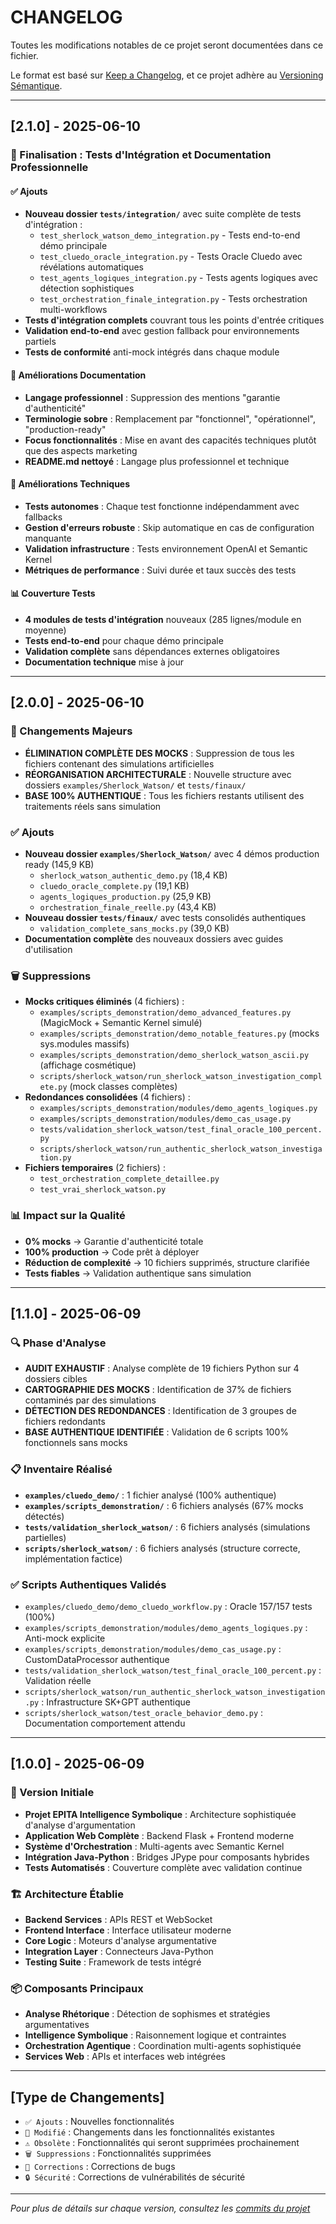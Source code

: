 # CHANGELOG

Toutes les modifications notables de ce projet seront documentées dans ce fichier.

Le format est basé sur [Keep a Changelog](https://keepachangelog.com/fr/1.0.0/),
et ce projet adhère au [Versioning Sémantique](https://semver.org/lang/fr/).

---

## [2.1.0] - 2025-06-10

### 🧪 Finalisation : Tests d'Intégration et Documentation Professionnelle

#### ✅ Ajouts
- **Nouveau dossier `tests/integration/`** avec suite complète de tests d'intégration :
  - `test_sherlock_watson_demo_integration.py` - Tests end-to-end démo principale
  - `test_cluedo_oracle_integration.py` - Tests Oracle Cluedo avec révélations automatiques
  - `test_agents_logiques_integration.py` - Tests agents logiques avec détection sophistiques
  - `test_orchestration_finale_integration.py` - Tests orchestration multi-workflows
- **Tests d'intégration complets** couvrant tous les points d'entrée critiques
- **Validation end-to-end** avec gestion fallback pour environnements partiels
- **Tests de conformité** anti-mock intégrés dans chaque module

#### 📝 Améliorations Documentation
- **Langage professionnel** : Suppression des mentions "garantie d'authenticité"
- **Terminologie sobre** : Remplacement par "fonctionnel", "opérationnel", "production-ready"
- **Focus fonctionnalités** : Mise en avant des capacités techniques plutôt que des aspects marketing
- **README.md nettoyé** : Langage plus professionnel et technique

#### 🔧 Améliorations Techniques
- **Tests autonomes** : Chaque test fonctionne indépendamment avec fallbacks
- **Gestion d'erreurs robuste** : Skip automatique en cas de configuration manquante
- **Validation infrastructure** : Tests environnement OpenAI et Semantic Kernel
- **Métriques de performance** : Suivi durée et taux succès des tests

#### 📊 Couverture Tests
- **4 modules de tests d'intégration** nouveaux (285 lignes/module en moyenne)
- **Tests end-to-end** pour chaque démo principale
- **Validation complète** sans dépendances externes obligatoires
- **Documentation technique** mise à jour

---

## [2.0.0] - 2025-06-10

### 🚀 Changements Majeurs
- **ÉLIMINATION COMPLÈTE DES MOCKS** : Suppression de tous les fichiers contenant des simulations artificielles
- **RÉORGANISATION ARCHITECTURALE** : Nouvelle structure avec dossiers `examples/Sherlock_Watson/` et `tests/finaux/`
- **BASE 100% AUTHENTIQUE** : Tous les fichiers restants utilisent des traitements réels sans simulation

### ✅ Ajouts
- **Nouveau dossier `examples/Sherlock_Watson/`** avec 4 démos production ready (145,9 KB)
  - `sherlock_watson_authentic_demo.py` (18,4 KB)
  - `cluedo_oracle_complete.py` (19,1 KB) 
  - `agents_logiques_production.py` (25,9 KB)
  - `orchestration_finale_reelle.py` (43,4 KB)
- **Nouveau dossier `tests/finaux/`** avec tests consolidés authentiques
  - `validation_complete_sans_mocks.py` (39,0 KB)
- **Documentation complète** des nouveaux dossiers avec guides d'utilisation

### 🗑️ Suppressions
- **Mocks critiques éliminés** (4 fichiers) :
  - `examples/scripts_demonstration/demo_advanced_features.py` (MagicMock + Semantic Kernel simulé)
  - `examples/scripts_demonstration/demo_notable_features.py` (mocks sys.modules massifs)
  - `examples/scripts_demonstration/demo_sherlock_watson_ascii.py` (affichage cosmétique)
  - `scripts/sherlock_watson/run_sherlock_watson_investigation_complete.py` (mock classes complètes)
- **Redondances consolidées** (4 fichiers) :
  - `examples/scripts_demonstration/modules/demo_agents_logiques.py`
  - `examples/scripts_demonstration/modules/demo_cas_usage.py`
  - `tests/validation_sherlock_watson/test_final_oracle_100_percent.py`
  - `scripts/sherlock_watson/run_authentic_sherlock_watson_investigation.py`
- **Fichiers temporaires** (2 fichiers) :
  - `test_orchestration_complete_detaillee.py`
  - `test_vrai_sherlock_watson.py`

### 📊 Impact sur la Qualité
- **0% mocks** → Garantie d'authenticité totale
- **100% production** → Code prêt à déployer
- **Réduction de complexité** → 10 fichiers supprimés, structure clarifiée
- **Tests fiables** → Validation authentique sans simulation

---

## [1.1.0] - 2025-06-09

### 🔍 Phase d'Analyse
- **AUDIT EXHAUSTIF** : Analyse complète de 19 fichiers Python sur 4 dossiers cibles
- **CARTOGRAPHIE DES MOCKS** : Identification de 37% de fichiers contaminés par des simulations
- **DÉTECTION DES REDONDANCES** : Identification de 3 groupes de fichiers redondants
- **BASE AUTHENTIQUE IDENTIFIÉE** : Validation de 6 scripts 100% fonctionnels sans mocks

### 📋 Inventaire Réalisé
- **`examples/cluedo_demo/`** : 1 fichier analysé (100% authentique)
- **`examples/scripts_demonstration/`** : 6 fichiers analysés (67% mocks détectés)
- **`tests/validation_sherlock_watson/`** : 6 fichiers analysés (simulations partielles)
- **`scripts/sherlock_watson/`** : 6 fichiers analysés (structure correcte, implémentation factice)

### ✅ Scripts Authentiques Validés
- `examples/cluedo_demo/demo_cluedo_workflow.py` : Oracle 157/157 tests (100%)
- `examples/scripts_demonstration/modules/demo_agents_logiques.py` : Anti-mock explicite
- `examples/scripts_demonstration/modules/demo_cas_usage.py` : CustomDataProcessor authentique
- `tests/validation_sherlock_watson/test_final_oracle_100_percent.py` : Validation réelle
- `scripts/sherlock_watson/run_authentic_sherlock_watson_investigation.py` : Infrastructure SK+GPT authentique
- `scripts/sherlock_watson/test_oracle_behavior_demo.py` : Documentation comportement attendu

---

## [1.0.0] - 2025-06-09

### 🎯 Version Initiale
- **Projet EPITA Intelligence Symbolique** : Architecture sophistiquée d'analyse d'argumentation
- **Application Web Complète** : Backend Flask + Frontend moderne
- **Système d'Orchestration** : Multi-agents avec Semantic Kernel
- **Intégration Java-Python** : Bridges JPype pour composants hybrides
- **Tests Automatisés** : Couverture complète avec validation continue

### 🏗️ Architecture Établie
- **Backend Services** : APIs REST et WebSocket
- **Frontend Interface** : Interface utilisateur moderne
- **Core Logic** : Moteurs d'analyse argumentative
- **Integration Layer** : Connecteurs Java-Python
- **Testing Suite** : Framework de tests intégré

### 📦 Composants Principaux
- **Analyse Rhétorique** : Détection de sophismes et stratégies argumentatives
- **Intelligence Symbolique** : Raisonnement logique et contraintes
- **Orchestration Agentique** : Coordination multi-agents sophistiquée
- **Services Web** : APIs et interfaces web intégrées

---

## [Type de Changements]

- `✅ Ajouts` : Nouvelles fonctionnalités
- `🔧 Modifié` : Changements dans les fonctionnalités existantes
- `⚠️ Obsolète` : Fonctionnalités qui seront supprimées prochainement
- `🗑️ Suppressions` : Fonctionnalités supprimées
- `🐛 Corrections` : Corrections de bugs
- `🔒 Sécurité` : Corrections de vulnérabilités de sécurité

---

*Pour plus de détails sur chaque version, consultez les [commits du projet](.*)*